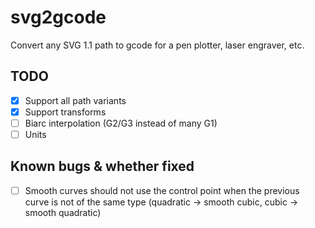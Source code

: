 # svg2gcode

Convert any SVG 1.1 path to gcode for a pen plotter, laser engraver, etc.

## TODO
- [x] Support all path variants
- [x] Support transforms
- [ ] Biarc interpolation (G2/G3 instead of many G1)
- [ ] Units

## Known bugs & whether fixed
- [ ] Smooth curves should not use the control point when the previous curve is not of the same type (quadratic -> smooth cubic, cubic -> smooth quadratic)
